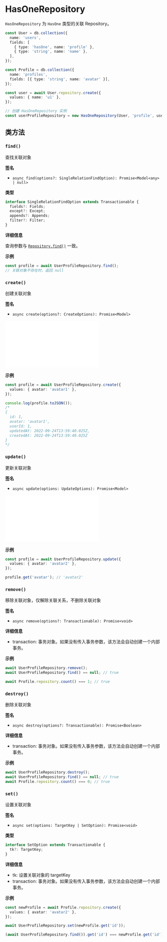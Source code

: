 # HasOneRepository
`HasOneRepository` 为 `HasOne` 类型的关联 Repository。

```typescript
const User = db.collection({
  name: 'users',
  fields: [
    { type: 'hasOne', name: 'profile' },
    { type: 'string', name: 'name' },
  ],
});

const Profile = db.collection({
  name: 'profiles',
  fields: [{ type: 'string', name: 'avatar' }],
});

const user = await User.repository.create({
  values: { name: 'u1' },
});

// 创建 HasOneRepository 实例
const userProfileRepository = new HasOneRepository(User, 'profile', user.get('id'));

```

## 类方法


### `find()`

查找关联对象

**签名**

* `async find(options?: SingleRelationFindOption): Promise<Model<any> | null>`

**类型**

```typescript
interface SingleRelationFindOption extends Transactionable {
  fields?: Fields;
  except?: Except;
  appends?: Appends;
  filter?: Filter;
}
```

**详细信息**

查询参数与 [`Repository.find()`](../repository.md#find) 一致。

**示例**

```typescript
const profile = await UserProfileRepository.find();
// 关联对象不存在时，返回 null
```

### `create()`
创建关联对象

**签名**

* `async create(options?: CreateOptions): Promise<Model>`

<embed src="../shared/create-options.md"></embed>

**示例**

```typescript
const profile = await UserProfileRepository.create({
  values: { avatar: 'avatar1' },
});

console.log(profile.toJSON());
/*
{
  id: 1,
  avatar: 'avatar1',
  userId: 1,
  updatedAt: 2022-09-24T13:59:40.025Z,
  createdAt: 2022-09-24T13:59:40.025Z
}
*/

```

### `update()`

更新关联对象

**签名**

* `async update(options: UpdateOptions): Promise<Model>`

<embed src="../shared/update-options.md"></embed>


**示例**

```typescript
const profile = await UserProfileRepository.update({
  values: { avatar: 'avatar2' },
});

profile.get('avatar'); // 'avatar2'
```

### `remove()`

移除关联对象，仅解除关联关系，不删除关联对象

**签名**

* `async remove(options?: Transactionable): Promise<void>`

**详细信息**

* transaction: 事务对象。如果没有传入事务参数，该方法会自动创建一个内部事务。

**示例**

```typescript
await UserProfileRepository.remove();
await UserProfileRepository.find() == null; // true

await Profile.repository.count() === 1; // true
```

### `destroy()`

删除关联对象

**签名**

* `async destroy(options?: Transactionable): Promise<Boolean>`


**详细信息**

* transaction: 事务对象。如果没有传入事务参数，该方法会自动创建一个内部事务。

**示例**

```typescript
await UserProfileRepository.destroy();
await UserProfileRepository.find() == null; // true
await Profile.repository.count() === 0; // true
```

### `set()`

设置关联对象

**签名**

* `async set(options: TargetKey | SetOption): Promise<void>`

**类型**

```typescript
interface SetOption extends Transactionable {
  tk?: TargetKey;
}
````
**详细信息**

* tk: 设置关联对象的 targetKey
* transaction: 事务对象。如果没有传入事务参数，该方法会自动创建一个内部事务。

**示例**

```typescript
const newProfile = await Profile.repository.create({
  values: { avatar: 'avatar2' },
});

await UserProfileRepository.set(newProfile.get('id'));

(await UserProfileRepository.find()).get('id') === newProfile.get('id'); // true
```
